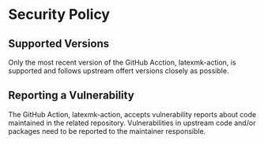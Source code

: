 # Security Policy

## Supported Versions

Only the most recent version of the GitHub Acction, latexmk-action, is supported and follows upstream offert versions closely as possible.

## Reporting a Vulnerability

The GitHub Action, latexmk-action, accepts vulnerability reports about code maintained in the related repository. Vulnerabilities in upstream code and/or packages need to be reported to the maintainer responsible.
